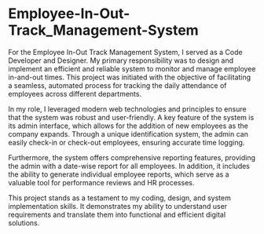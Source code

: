 # Employee-In-Out-Track_Management-System
For the Employee In-Out Track Management System, I served as a Code Developer and Designer. My primary responsibility was to design and implement an efficient and reliable system to monitor and manage employee in-and-out times. This project was initiated with the objective of facilitating a seamless, automated process for tracking the daily attendance of employees across different departments.

In my role, I leveraged modern web technologies and principles to ensure that the system was robust and user-friendly. A key feature of the system is its admin interface, which allows for the addition of new employees as the company expands. Through a unique identification system, the admin can easily check-in or check-out employees, ensuring accurate time logging.

Furthermore, the system offers comprehensive reporting features, providing the admin with a date-wise report for all employees. In addition, it includes the ability to generate individual employee reports, which serve as a valuable tool for performance reviews and HR processes.

This project stands as a testament to my coding, design, and system implementation skills. It demonstrates my ability to understand user requirements and translate them into functional and efficient digital solutions.


